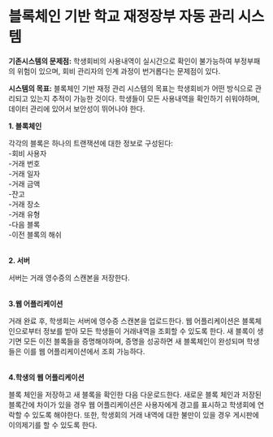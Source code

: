 # 블록체인 기반 학교 재정장부 자동 관리 시스템

**기존시스템의 문제점:** 학생회비의 사용내역이 실시간으로 확인이 불가능하여 부정부패의 위험이 있으며, 회비 관리자의 인계 과정이 번거롭다는 문제점이 있다.

**시스템의 목표:** 블록체인 기반 재정 관리 시스템의 목표는 학생회비가 어떤 방식으로 관리되고 있는지 추적이 가능한 것이다. 
학생들이 모든 사용내역을 확인하기 쉬워야하며, 데이터 관리에 있어서 보안성이 뛰어나야 한다.


**1. 블록체인**


각각의 블록은 하나의 트랜잭션에 대한 정보로 구성된다: <br>
  -회비 사용자<br>
  -거래 번호<br>
  -거래 일자<br>
  -거래 금액<br>
  -잔고<br>
  -거래 장소<br>
  -거래 유형<br>
  -다음 블록<br>
  -이전 블록의 해쉬<br><br>
  
**2. 서버**


 서버는 거래 영수증의 스캔본을 저장한다.<br><br>
 
 
**3.웹 어플리케이션**

거래 완료 후, 학생회는 서버에 영수증 스캔본을 업로드한다. 웹 어플리케이션은 블록체인으로부터 정보를 받아 모든 학생들이 거래내역을 조회할 수 있도록 한다. 새 블록이 생기면 모든 이전 블록들을 증명해야하며, 증명을 성공하면 새 블록체인이 완성되며 학생들은 이를 웹 어플리케이션에서 조회 가능하다.<br><br>

 
 
 
**4.학생의 웹 어플리케이션**


블록 체인을 저장하고 새 블록을 확인한 다음 다운로드한다. 새로운 블록 체인과 저장된 블록간에 차이가 있을 경우 웹 어플리케이션은 사용자에게 경고를 표시하고 학생회에 연락할 수 있도록 해야한다. 또한, 학생회의 거래 내역에 대한 불만이 있을 경우 게시판에 이의제기를 할 수 있도록 한다.<br><br>

